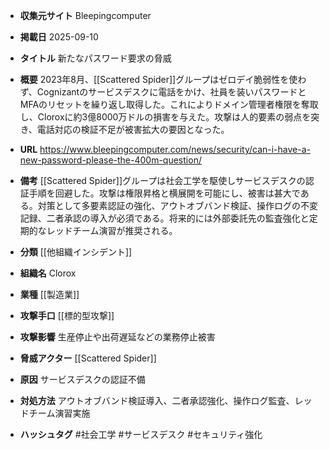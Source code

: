 - **収集元サイト**
Bleepingcomputer

- **掲載日**
2025-09-10

- **タイトル**
新たなパスワード要求の脅威

- **概要**
2023年8月、[[Scattered Spider]]グループはゼロデイ脆弱性を使わず、Cognizantのサービスデスクに電話をかけ、社員を装いパスワードとMFAのリセットを繰り返し取得した。これによりドメイン管理者権限を奪取し、Cloroxに約3億8000万ドルの損害を与えた。攻撃は人的要素の弱点を突き、電話対応の検証不足が被害拡大の要因となった。

- **URL**
https://www.bleepingcomputer.com/news/security/can-i-have-a-new-password-please-the-400m-question/

- **備考**
[[Scattered Spider]]グループは社会工学を駆使しサービスデスクの認証手順を回避した。攻撃は権限昇格と横展開を可能にし、被害は甚大である。対策として多要素認証の強化、アウトオブバンド検証、操作ログの不変記録、二者承認の導入が必須である。将来的には外部委託先の監査強化と定期的なレッドチーム演習が推奨される。

- **分類**
[[他組織インシデント]]

- **組織名**
Clorox

- **業種**
[[製造業]]

- **攻撃手口**
[[標的型攻撃]]

- **攻撃影響**
生産停止や出荷遅延などの業務停止被害

- **脅威アクター**
[[Scattered Spider]]

- **原因**
サービスデスクの認証不備

- **対処方法**
アウトオブバンド検証導入、二者承認強化、操作ログ監査、レッドチーム演習実施

- **ハッシュタグ**
#社会工学 #サービスデスク #セキュリティ強化
